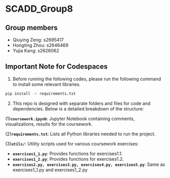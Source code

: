 # **SCADD_Group8**

## **Group members**
- Qiuying Zeng: s2695417
- Hongting Zhou: s2646469
- Yujia Kang: s2626062

## **Important Note for Codespaces**
1. Before running the following codes, please run the following command to install some relevant libraries.
```bash
pip install -r requirements.txt
```
2. This repo is designed with separate folders and files for code and dependencies. Below is a detailed breakdown of the structure:

(1)**`coursework.ipynb`**: Jupyter Notebook containing comments, visualizations, results for the coursework.

(2)**`requirements.txt`**: Lists all Python libraries needed to run the project.

(3)**`utils/`**: Utility scripts used for various coursework exercises:
- **`exercises1_1.py`**: Provides functions for exercises1.1.
- **`exercises1_2.py`**: Provides functions for exercises1.2.
- **`exercises2.py, exercises3.py, exercises4.py, exercises5.py`**: Same as exercises1_1.py and exercises1_2.py
